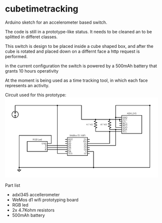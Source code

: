 # cubetimetracking
Arduino sketch for an accelerometer based switch.

The code is still in a prototype-like status. It needs to be cleaned an to be splitted in differet classes.

This switch is design to be placed inside a cube shaped box, and after the cube is rotated and placed down on a differnt face a http request is performed.

in the current configuration the switch is powered by a 500mAh battery that grants 10 hours operativity

At the moment is being used as a time tracking tool, in which each face represents an activity.

Circuit used for this prototype:
![alt text](docs/circuit.png?raw=true "circuit")

Part list
- adxl345 accellerometer
- WeMos d1 wifi prototyping board
- RGB led
- 2x 4.7Kohm resistors
- 500mAh battery 
